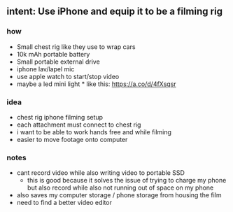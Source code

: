 intent: Use iPhone and equip it to be a filming rig
---
### how
* Small chest rig like they use to wrap cars
* 10k mAh portable battery
* Small portable external drive
* iphone lav/lapel mic
* use apple watch to start/stop video
* maybe a led mini light
      * like this: https://a.co/d/4fXsqsr

### idea
* chest rig iphone filming setup
* each attachment must connect to chest rig
* i want to be able to work hands free and while filming
* easier to move footage onto computer

### notes
* cant record video while also writing video to portable SSD
    * this is good because it solves the issue of trying to charge my phone but also record while also not running out of space on my phone
* also saves my computer storage / phone storage from housing the film
* need to find a better video editor
